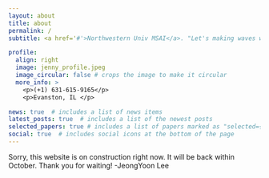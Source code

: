 ```yaml
---
layout: about
title: about
permalink: /
subtitle: <a href='#'>Northwestern Univ MSAI</a>. "Let's making waves with numbers"

profile:
  align: right
  image: jenny_profile.jpeg
  image_circular: false # crops the image to make it circular
  more_info: >
    <p>(+1) 631-615-9165</p>
    <p>Evanston, IL </p>

news: true  # includes a list of news items
latest_posts: true  # includes a list of the newest posts
selected_papers: true # includes a list of papers marked as "selected={true}"
social: true  # includes social icons at the bottom of the page
---
```


Sorry, this website is on construction right now.
It will be back within October.
Thank you for waiting!
-JeongYoon Lee
